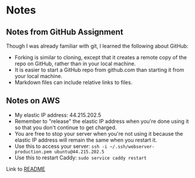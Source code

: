 # Notes

## Notes from GitHub Assignment
Though I was already familiar with git, I learned the following about GitHub:
- Forking is similar to cloning, except that it creates a remote copy of the repo on GitHub, rather than in your local machine.
- It is easier to start a GitHub repo from github.com than starting it from your local machine.
- Markdown files can include relative links to files.

## Notes on AWS
- My elastic IP address: 44.215.202.5
- Remember to "release" the elastic IP address when you're done using it so that you don't continue to get charged.
- You are free to stop your server when you're not using it because the elastic IP address will remain the same when you restart it.
- Use this to access your server: `ssh -i ~/.ssh/webserver-production.pem ubuntu@44.215.202.5`
- Use this to restart Caddy: `sudo service caddy restart`

Link to [README](./README.md)